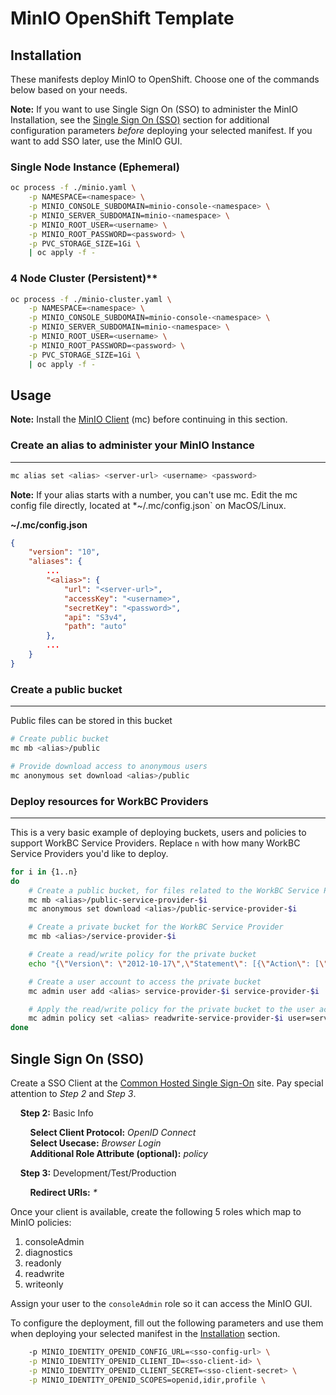 # MinIO OpenShift Template

## <a name="installation"></a>Installation

These manifests deploy MinIO to OpenShift.  Choose one of the commands below based on your needs.

**Note:** If you want to use Single Sign On (SSO) to administer the MinIO Installation, see the [Single Sign On (SSO)](#sso) section for additional configuration parameters *before* deploying your selected manifest.  If you want to add SSO later, use the MinIO GUI.

### Single Node Instance (Ephemeral)

```sh
oc process -f ./minio.yaml \
    -p NAMESPACE=<namespace> \
	-p MINIO_CONSOLE_SUBDOMAIN=minio-console-<namespace> \
	-p MINIO_SERVER_SUBDOMAIN=minio-<namespace> \
    -p MINIO_ROOT_USER=<username> \
    -p MINIO_ROOT_PASSWORD=<password> \
    -p PVC_STORAGE_SIZE=1Gi \
    | oc apply -f -
```
### 4 Node Cluster (Persistent)**

```sh
oc process -f ./minio-cluster.yaml \
    -p NAMESPACE=<namespace> \
	-p MINIO_CONSOLE_SUBDOMAIN=minio-console-<namespace> \
	-p MINIO_SERVER_SUBDOMAIN=minio-<namespace> \
    -p MINIO_ROOT_USER=<username> \
    -p MINIO_ROOT_PASSWORD=<password> \
    -p PVC_STORAGE_SIZE=1Gi \
    | oc apply -f -
```

## <a name="usage"></a>Usage

**Note:** Install the [MinIO Client](https://min.io/docs/minio/linux/reference/minio-mc.html) (mc) before continuing in this section.

### Create an alias to administer your MinIO Instance
---
```sh
mc alias set <alias> <server-url> <username> <password>
```
**Note:** If your alias starts with a number, you can't use mc.  Edit the mc config file directly, located at *~/.mc/config.json` on MacOS/Linux.

**~/.mc/config.json**
```json
{
	"version": "10",
	"aliases": {
        ...
		"<alias>": {
			"url": "<server-url>",
			"accessKey": "<username>",
			"secretKey": "<password>",
			"api": "S3v4",
			"path": "auto"
		},
        ...
	}
}
```
    
### Create a public bucket
---

Public files can be stored in this bucket

```sh
# Create public bucket
mc mb <alias>/public

# Provide download access to anonymous users
mc anonymous set download <alias>/public
```

### Deploy resources for WorkBC Providers
---
This is a very basic example of deploying buckets, users and policies to support WorkBC Service Providers.  Replace `n` with how many WorkBC Service Providers you'd like to deploy.

```sh
for i in {1..n}
do
    # Create a public bucket, for files related to the WorkBC Service Provider
    mc mb <alias>/public-service-provider-$i
    mc anonymous set download <alias>/public-service-provider-$i

    # Create a private bucket for the WorkBC Service Provider
    mc mb <alias>/service-provider-$i

    # Create a read/write policy for the private bucket
    echo "{\"Version\": \"2012-10-17\",\"Statement\": [{\"Action\": [\"s3:ListBucket\",\"s3:PutObject\",\"s3:GetObject\",\"s3:DeleteObject\"],\"Effect\": \"Allow\",\"Resource\": [\"arn:aws:s3:::service-provider-$i\/*\", \"arn:aws:s3:::service-provider-$i\"],\"Sid\": \"BucketAccessForUser\"}]}" | mc admin policy add <alias> readwrite-service-provider-$i /dev/stdin

    # Create a user account to access the private bucket
    mc admin user add <alias> service-provider-$i service-provider-$i

    # Apply the read/write policy for the private bucket to the user account
    mc admin policy set <alias> readwrite-service-provider-$i user=service-provider-$i
done
```


## <a name="sso"></a>Single Sign On (SSO)

Create a SSO Client at the [Common Hosted Single Sign-On](https://bcgov.github.io/sso-requests) site.  Pay special attention to *Step 2* and *Step 3*.

&nbsp;&nbsp;&nbsp;&nbsp;**Step 2:** Basic Info

&nbsp;&nbsp;&nbsp;&nbsp;&nbsp;&nbsp;&nbsp;&nbsp;**Select Client Protocol:** *OpenID Connect*<br />
&nbsp;&nbsp;&nbsp;&nbsp;&nbsp;&nbsp;&nbsp;&nbsp;**Select Usecase:** *Browser Login*<br />
&nbsp;&nbsp;&nbsp;&nbsp;&nbsp;&nbsp;&nbsp;&nbsp;**Additional Role Attribute (optional):** *policy*

&nbsp;&nbsp;&nbsp;&nbsp;**Step 3:** Development/Test/Production

&nbsp;&nbsp;&nbsp;&nbsp;&nbsp;&nbsp;&nbsp;&nbsp;**Redirect URIs:** *\**

Once your client is available, create the following 5 roles which map to MinIO policies:

1. consoleAdmin
2. diagnostics
3. readonly
4. readwrite
5. writeonly

Assign your user to the `consoleAdmin` role so it can access the MinIO GUI.

To configure the deployment, fill out the following parameters and use them when deploying your selected manifest in the [Installation](#installation) section.

```sh
    -p MINIO_IDENTITY_OPENID_CONFIG_URL=<sso-config-url> \
    -p MINIO_IDENTITY_OPENID_CLIENT_ID=<sso-client-id> \
    -p MINIO_IDENTITY_OPENID_CLIENT_SECRET=<sso-client-secret> \
    -p MINIO_IDENTITY_OPENID_SCOPES=openid,idir,profile \
```